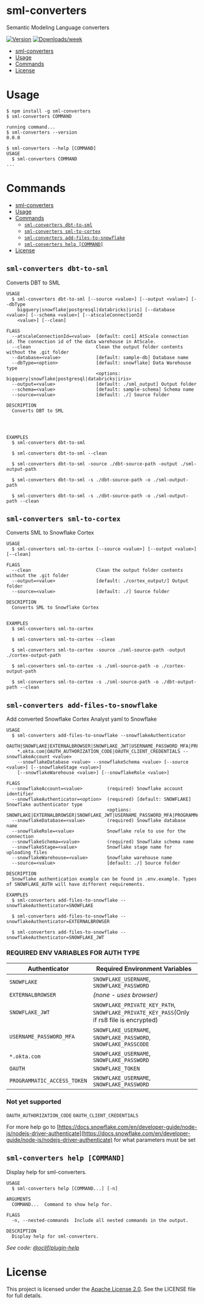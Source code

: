 # sml-converters

Semantic Modeling Language converters

[![Version](https://img.shields.io/npm/v/sml-converters.svg)](https://npmjs.org/package/sml-converters)
[![Downloads/week](https://img.shields.io/npm/dw/sml-converters.svg)](https://npmjs.org/package/sml-converters)

<!-- toc -->
* [sml-converters](#sml-converters)
* [Usage](#usage)
* [Commands](#commands)
* [License](#license)
<!-- tocstop -->

# Usage

```sh-session
$ npm install -g sml-converters
$ sml-converters COMMAND

running command...
$ sml-converters --version
0.0.0

$ sml-converters --help [COMMAND]
USAGE
  $ sml-converters COMMAND
...
```

# Commands

<!-- commands -->
- [sml-converters](#sml-converters)
- [Usage](#usage)
- [Commands](#commands)
  - [`sml-converters dbt-to-sml`](#sml-converters-dbt-to-sml)
  - [`sml-converters sml-to-cortex`](#sml-converters-sml-to-cortex)
  - [`sml-converters add-files-to-snowflake`](#sml-converters-add-files-to-snowflake)
  - [`sml-converters help [COMMAND]`](#sml-converters-help-command)
- [License](#license)

## `sml-converters dbt-to-sml`

Converts DBT to SML

```
USAGE
  $ sml-converters dbt-to-sml [--source <value>] [--output <value>] [--dbType
    bigquery|snowflake|postgresql|databricks|iris] [--database <value>] [--schema <value>] [--atscaleConnectionId
    <value>] [--clean]

FLAGS
  --atscaleConnectionId=<value>  [default: con1] AtScale connection id. The connection id of the data warehouse in AtScale.
  --clean                        Clean the output folder contents without the .git folder
  --database=<value>             [default: sample-db] Database name
  --dbType=<option>              [default: snowflake] Data Warehouse type
                                 <options: bigquery|snowflake|postgresql|databricks|iris>
  --output=<value>               [default: ./sml_output] Output folder
  --schema=<value>               [default: sample-schema] Schema name
  --source=<value>               [default: ./] Source folder

DESCRIPTION
  Converts DBT to SML




EXAMPLES
  $ sml-converters dbt-to-sml

  $ sml-converters dbt-to-sml --clean

  $ sml-converters dbt-to-sml -source ./dbt-source-path -output ./sml-output-path

  $ sml-converters dbt-to-sml -s ./dbt-source-path -o ./sml-output-path

  $ sml-converters dbt-to-sml -s ./dbt-source-path -o ./sml-output-path --clean
```
## `sml-converters sml-to-cortex`

Converts SML to Snowflake Cortex

```
USAGE
  $ sml-converters sml-to-cortex [--source <value>] [--output <value>] [--clean]

FLAGS
  --clean                        Clean the output folder contents without the .git folder
  --output=<value>               [default: ./cortex_output/] Output folder
  --source=<value>               [default: ./] Source folder

DESCRIPTION
  Converts SML to Snowflake Cortex


EXAMPLES
  $ sml-converters sml-to-cortex

  $ sml-converters sml-to-cortex --clean

  $ sml-converters sml-to-cortex -source ./sml-source-path -output ./cortex-output-path

  $ sml-converters sml-to-cortex -s ./sml-source-path -o ./cortex-output-path

  $ sml-converters sml-to-cortex -s ./sml-source-path -o ./dbt-output-path --clean

```

## `sml-converters add-files-to-snowflake`

Add converted Snowflake Cortex Analyst yaml to Snowflake

```
USAGE
  $ sml-converters add-files-to-snowflake --snowflakeAuthenticator
    OAUTH|SNOWFLAKE|EXTERNALBROWSER|SNOWFLAKE_JWT|USERNAME_PASSWORD_MFA|PROGRAMMATIC_ACCESS_TOKEN|
    *.okta.com|OAUTH_AUTHORIZATION_CODE|OAUTH_CLIENT_CREDENTIALS --snowflakeAccount <value> 
    --snowflakeDatabase <value> --snowflakeSchema <value> [--source <value>] [--snowflakeStage <value>]
    [--snowflakeWarehouse <value>] [--snowflakeRole <value>]

FLAGS
  --snowflakeAccount=<value>         (required) Snowflake account identifier
  --snowflakeAuthenticator=<option>  (required) [default: SNOWFLAKE] Snowflake authenticator type
                                     <options: SNOWFLAKE|EXTERNALBROWSER|SNOWFLAKE_JWT|USERNAME_PASSWORD_MFA|PROGRAMMATIC_ACCESS_TOKEN|*.okta.com|OAUTH|>
  --snowflakeDatabase=<value>        (required) Snowflake database name
  --snowflakeRole=<value>            Snowflake role to use for the connection
  --snowflakeSchema=<value>          (required) Snowflake schema name
  --snowflakeStage=<value>           Snowflake stage name for uploading files
  --snowflakeWarehouse=<value>       Snowflake warehouse name
  --source=<value>                   [default: ./] Source folder

DESCRIPTION
  Snowflake authentication example can be found in .env.example. Types of SNOWFLAKE_AUTH will have different requirements.

EXAMPLES
  $ sml-converters add-files-to-snowflake --snowflakeAuthenticator=SNOWFLAKE

  $ sml-converters add-files-to-snowflake --snowflakeAuthenticator=EXTERNALBROWSER

  $ sml-converters add-files-to-snowflake --snowflakeAuthenticator=SNOWFLAKE_JWT
```

### REQUIRED ENV VARIABLES FOR AUTH TYPE
| Authenticator | Required Environment Variables |
|---------------|-------------------------------|
| `SNOWFLAKE` | `SNOWFLAKE_USERNAME`, `SNOWFLAKE_PASSWORD` |
| `EXTERNALBROWSER` | *(none - uses browser)* |
| `SNOWFLAKE_JWT` | `SNOWFLAKE_PRIVATE_KEY_PATH`, `SNOWFLAKE_PRIVATE_KEY_PASS`(Only if rs8 file is encrypted) |
| `USERNAME_PASSWORD_MFA` | `SNOWFLAKE_USERNAME`, `SNOWFLAKE_PASSWORD`, `SNOWFLAKE_PASSCODE` |
| `*.okta.com` | `SNOWFLAKE_USERNAME`, `SNOWFLAKE_PASSWORD` |
| `OAUTH` | `SNOWFLAKE_TOKEN` |
| `PROGRAMMATIC_ACCESS_TOKEN` | `SNOWFLAKE_USERNAME`, `SNOWFLAKE_PASSWORD` |

### Not yet supported
`OAUTH_AUTHORIZATION_CODE` `OAUTH_CLIENT_CREDENTIALS`

For more help go to  [https://docs.snowflake.com/en/developer-guide/node-js/nodejs-driver-authenticate](https://docs.snowflake.com/en/developer-guide/node-js/nodejs-driver-authenticate) for what parameters must be set

## `sml-converters help [COMMAND]`

Display help for sml-converters.

```
USAGE
  $ sml-converters help [COMMAND...] [-n]

ARGUMENTS
  COMMAND...  Command to show help for.

FLAGS
  -n, --nested-commands  Include all nested commands in the output.

DESCRIPTION
  Display help for sml-converters.
```

_See code: [@oclif/plugin-help](https://github.com/oclif/plugin-help/blob/v6.2.28/src/commands/help.ts)_
<!-- commandsstop -->

# License

This project is licensed under the [Apache License 2.0](LICENSE). See the LICENSE file for full details.
